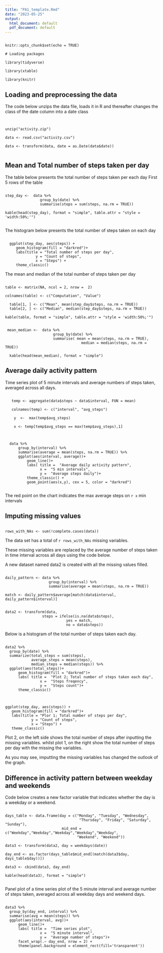 ```yaml
---
title: "PA1_template.Rmd"
date: "2023-05-25"
output:
  html_document: default
  pdf_document: default
---
```


```{r setup, include = FALSE}

knitr::opts_chunk$set(echo = TRUE)

# Loading packages 

library(tidyverse)

library(xtable)

library(knitr)

```

## Loading and preprocessing the data

The code below unzips the data file, loads it in R and thereafter changes the class of the date column into a date class

```{r Loading and preprocessing the data}


unzip("activity.zip")

data <- read.csv("activity.csv")

data <- transform(data, date = as.Date(data$date))


```

## Mean and Total number of steps taken per day

The table below presents the total number of steps taken per each day First 5 rows of the table

```{r steps_per_day, echo= FALSE }

step_day <-  data %>%  
                group_by(date) %>% 
                summarise(steps = sum(steps, na.rm = TRUE))

kable(head(step_day), format = "simple", table.attr = "style = 'width:50%;'")


```

The histogram below presents the total number of steps taken on each day

```{r histogram of steps per day,  echo = TRUE, fig.height = 4, fig.width = 5}
 
  ggplot(step_day, aes(steps)) +
     geom_histogram(fill = "darkred")+
     labs(title = "Total number of steps per day",
              y = "Count of steps",
              x = "Steps") +
     theme_classic()
```

The mean and median of the total number of steps taken per day

```{r mean, median, total number of steps, echo = TRUE}

table <- matrix(NA, ncol = 2, nrow =  2)

colnames(table) <- c("Computation", "Value")

  table[1, ] <- c("Mean", mean(step_day$steps, na.rm = TRUE))
  table[2, ] <- c("Median", median(step_day$steps, na.rm = TRUE))

kable(table, format = "simple", table.attr = "style = 'width:50%;'")

```

```{r}

 mean_median <-  data %>% 
                      group_by(date) %>% 
                      summarise( mean = mean(steps, na.rm = TRUE),
                                   median = median(steps, na.rm = TRUE))

  kable(head(mean_median), format = "simple")

```

## Average daily activity pattern

Time series plot of 5 minute intervals and average numbers of steps taken, averaged across all days.

```{r Average daily activity patter, echo = TRUE, fig.height = 4, fig.width = 5}

   temp <- aggregate(data$steps ~ data$interval, FUN = mean)
 
   colnames(temp) <- c("interval", "avg_steps")
  
    y  <-  max(temp$avg_steps)
    
    x <- temp[temp$avg_steps == max(temp$avg_steps),1]



  data %>% 
      group_by(interval) %>% 
      summarise(average = mean(steps, na.rm = TRUE)) %>% 
      ggplot(aes(interval, average))+
          geom_line()+
          labs( title =  "Average daily activity pattern",
                x =  "5 min intervals",
                y =  "Average steps daily")+
          theme_classic() +
          geom_point(aes(x,y), cex = 5, color = "darkred")


```

The red point on the chart indicates the max average steps on `r x` min intervals

## Imputing missing values

```{r Missing Variables, echo = TRUE}

rows_with_NAs <- sum(!complete.cases(data))

```

The data set has a total of `r rows_with_NAs` missing variables.

These missing variables are replaced by the average number of steps taken in time interval across all days using the code below.

A new dataset named data2 is created with all the missing values filled.

```{r replacing missing varibles, echo = TRUE}

daily_pattern <- data %>% 
                    group_by(interval) %>% 
                    summarise(average = mean(steps, na.rm = TRUE))

match <- daily_pattern$average[match(data$interval, daily_pattern$interval)]


data2 <- transform(data,
                 steps = ifelse(is.na(data$steps),
                            yes = match,
                            no = data$steps))
```

Below is a histogram of the total number of steps taken each day.

```{r histogram of steps taken eachday, echo=TRUE, fig.show = 'hold', out.width = '48%'}

data2 %>% 
  group_by(date) %>% 
  summarize(total_steps = sum(steps),
            average_steps = mean(steps),
            median_steps = median(steps)) %>% 
  ggplot(aes(total_steps))+
      geom_histogram(fill = "darkred")+
      labs( title =  "Plot 2; Total number of steps taken each day",
                x =  "Steps freqency",
                y =  "Steps count")+
      theme_classic()


 
ggplot(step_day, aes(steps)) +
   geom_histogram(fill = "darkred")+
   labs(title = "Plor 1; Total number of steps per day",
            y = "Count of steps",
            x = "Steps") +
   theme_classic()

```

Plot 2, on the left side shows the total number of steps after inputting the missing variables. whilst plot 1, on the right show the total number of steps per day with the missing the variables.

As you may see, imputting the missing variables has changed the outlook of the graph.

## Difference in activity pattern between weekday and weekends

Code below creates a new factor variable that indicates whether the day is a weekday or a weekend.

```{r Week_day_end, echo = TRUE}

days_table <- data.frame(day = c("Monday", "Tuesday", "Wednesday", 
                                  "Thursday", "Friday", "Saturday", "Sunday"),
                          mid_end = c("Weekday","Weekday","Weekday","Weekday","Weekday", 
                                 "Weekend", "Weekend"))

data3 <- transform(data2, day = weekdays(date))

day_end <- as.factor(days_table$mid_end[(match(data3$day, days_table$day))])

data3 <- cbind(data3, day_end)

kable(head(data3), format = "simple")


```

Panel plot of a time series plot of the 5 minute interval and average number of steps taken, averaged across all weekday days and weekend days.

```{r time series plot, echo = TRUE, fig.width = 5}

data3 %>% 
  group_by(day_end, interval) %>% 
  summarise(avg = mean(steps)) %>% 
  ggplot(aes(interval, avg))+
      geom_line()+
      labs( title =  "Time series plot",
                x =  "5 minute interval",
                y =  "Average number of steps")+
      facet_wrap(.~ day_end, nrow = 2) +
      theme(panel.background = element_rect(fill='transparent'))


```
